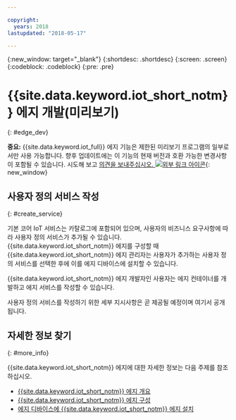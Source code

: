 ```yaml
---

copyright:
  years: 2018
lastupdated: "2018-05-17"

---
```


{:new_window: target="\_blank"}
{:shortdesc: .shortdesc}
{:screen: .screen}
{:codeblock: .codeblock}
{:pre: .pre}


# {{site.data.keyword.iot_short_notm}} 에지 개발(미리보기)
{: #edge_dev}

**중요:** {{site.data.keyword.iot_full}} 에지 기능은 제한된 미리보기 프로그램의 일부로서만 사용 가능합니다. 향후 업데이트에는 이 기능의 현재 버전과 호환 가능한 변경사항이 포함될 수 있습니다. 시도해 보고 [의견을 보내주십시오. ![외부 링크 아이콘](../../../icons/launch-glyph.svg)](https://developer.ibm.com/answers/smart-spaces/17/internet-of-things.html){: new_window}

## 사용자 정의 서비스 작성
{: #create_service}

기본 코어 IoT 서비스는 카탈로그에 포함되어 있으며, 사용자의 비즈니스 요구사항에 따라 사용자 정의 서비스가 추가될 수 있습니다.
{{site.data.keyword.iot_short_notm}} 에지를 구성할 때 {{site.data.keyword.iot_short_notm}} 에지 관리자는 사용자가 추가하는 사용자 정의 서비스를 선택한 후에 이를 에지 디바이스에 설치할 수 있습니다. 

{{site.data.keyword.iot_short_notm}} 에지 개발자인 사용자는 에지 컨테이너를 개발하고 에지 서비스를 작성할 수 있습니다. 

사용자 정의 서비스를 작성하기 위한 세부 지시사항은 곧 제공될 예정이며 여기서 공개됩니다. 

## 자세한 정보 찾기
{: #more_info}

{{site.data.keyword.iot_short_notm}} 에지에 대한 자세한 정보는 다음 주제를 참조하십시오. 
- [{{site.data.keyword.iot_short_notm}} 에지 개요](WIoTP_edge.html#edge_overview)
- [{{site.data.keyword.iot_short_notm}} 에지 구성](WIoTP_edge_config.html#edge_configure)
- [에지 디바이스에 {{site.data.keyword.iot_short_notm}} 에지 설치](WIoTP_edge_install.html#edge_install_device)
